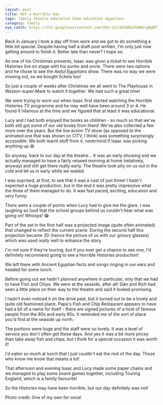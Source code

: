 ```yaml
---
layout: post
title: Not a Horrible Day
tags: family theatre education home-education egyptians
category: family
eye_catch: https://lh3.googleusercontent.com/VQtrjkjCEUXBEmJG8NXrqBgMT18Zq5VU--QPmhTKLKTt9cdMDL8UtJzj8HtigdCyf1g_0vw3-tTsjGEQWqJ20vZbsODfWpDod6bAKxpNh1us9cPoHGhf8rw9Ev2_x3S25ZWEF9Ral9SAPJFgoU4btU5GZOVsZTXMlRLHCgUMHnJTZ_K96dLt36SiEwGjKOzAU8_qBYlB513vQf0j9YnvvFjipktjRbDI3CrDp9KRa0ZiCbEQA7OcdCjIskVciG5Y2EvKhFCcmnh-Y2WkLDVEHLNXKJVZBCckSYiNNOrkuT4kI0-ZnwoRBaLdc9cPNoNjGM9bAizpQEMzgbYV1VT4CCkv8LT-uXIImty7t-z9TZ-PFMQu97EqaIvuYkyLsrMtTIReoWyg4DCjKETRDldZBdWQzid9pAtb4ie4tXVEuY0NoEfMl-UJfl-EIXia-GDWbwIK_XMq8iRStQODXthaktiClAD_ZL8FNi9pS_PBdeVhZJ_EimDgDhahfkNPnzi7Ww2JJhBJ6LgsHKunuYaV3NizGwIOjLIh_FCxqZunrktvrdVBGhlejjQN-g7Mar9pBcWll8mjTsY6R5EFAy2JNYjYfYP2Jp3iUwiHcM4t13BUeCUqu3ADf_BiCNvjfWPpl5pGvn9R1y23egt3Q-_4GvXJcFsQnXqVLeAX1xGV5l9DR6XzQCBCW3ZOndNCXLiqRmON-265QvAYIbb5kgAt3e2gGA=w1243-h699-no
---
```


Back in January I took a day off from work and we got to do something a little bit special. Despite having half a draft post written, I'm only just now getting around to finish it. Better late than never? I hope so.

As one of his Christmas presents, Isaac was given a ticket to see Horrible Histories live on stage with his auntie and uncle. There were two options and he chose to see the _Awful Egyptians_ show. There was no way we were missing out, so we bought tickets too!

So just a couple of weeks after Christmas we all went to The Playhouse in Weston-super-Mare to watch it together. We had such a great time!

<!--more-->

We were trying to work out when Isaac first started watching the Horrible Histories TV programme and he may well have been around 3 or 4. He found it hilarious at the time and we figured that at least it was educational.

Lucy and I had both enjoyed the books as children - so much so that we've both still got some of our old books from then)! We've also collected a few more over the years. But the live action TV show (as opposed to the animated one that was shown on CITV, I think) was something surprisingly accessible. We both learnt stuff from it, nevermind if Isaac was picking anything up :laughing:

So anyway, back to our day at the theatre... It was an early showing and we actually managed to have a fairly relaxed morning at home (relatively, anyway) and still get there really early. The theatre took pity on us out in the cold and let us in early while we waited.

I was suprised, at first, to see that it was a cast of just three! I hadn't expected a huge production, but in the end it was pretty impressive what the three of them managed to do. It was fast paced, exciting, education and very funny.

There were a couple of points when Lucy had to give me the glare. I was laughing so loud that the school groups behind us couldn't hear what was going on! Whoops! :joy:

Part of the set in the first half was a projected image (quite often animated) that changed to reflect the current scene. During the second half this projection became 3D (hence the picture of us with our groovy glasses) which was used really well to enhance the story.

I'm not sure if they're touring, but if you ever get a chance to see one, I'd definitely recommend going to see a Horrible Histories production!

We left there with Ancient Egyptian facts and songs ringing in our ears and headed for some lunch.

Before going out we hadn't planned anywhere in particular, only that we had to have Fish and Chips. We were at the seaside, after all! Siân and Rich had seen a little place on their way to the theatre and said it looked promising.

I hadn't even noticed it on the drive past, but it turned out to be a lovely and quite old fashioned place. Papa's Fish and Chip Restaurant appears to have had a bit of a name for itself - there are signed pictures of a host of famous people from the 80s and early 90s. It reminded me of the sort of place you'd find at the seaside up north.

The portions were huge and the staff were so lovely. It was a level of service you don't often get these days. And yes it was a bit more pricey than take away fish and chips, but I think for a special occasion it was worth it!

I'd eaten so much at lunch that I just couldn't eat the rest of the day. Those who know me know that means a lot!

That afternoon and evening Isaac and Lucy made some paper chains and we managed to play some board games together, including Touring England, which is a family favourite!

So the _Histories_ may have been horrible, but our day definitely was not!

Photo credit: One of my own for once!